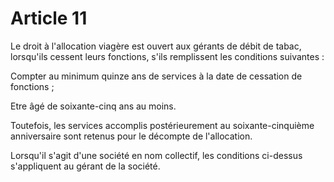# Article 11

Le droit à l'allocation viagère est ouvert aux gérants de débit de tabac, lorsqu'ils cessent leurs fonctions, s'ils remplissent les conditions suivantes :

Compter au minimum quinze ans de services à la date de cessation de fonctions ;

Etre âgé de soixante-cinq ans au moins.

Toutefois, les services accomplis postérieurement au soixante-cinquième anniversaire sont retenus pour le décompte de l'allocation.

Lorsqu'il s'agit d'une société en nom collectif, les conditions ci-dessus s'appliquent au gérant de la société.
